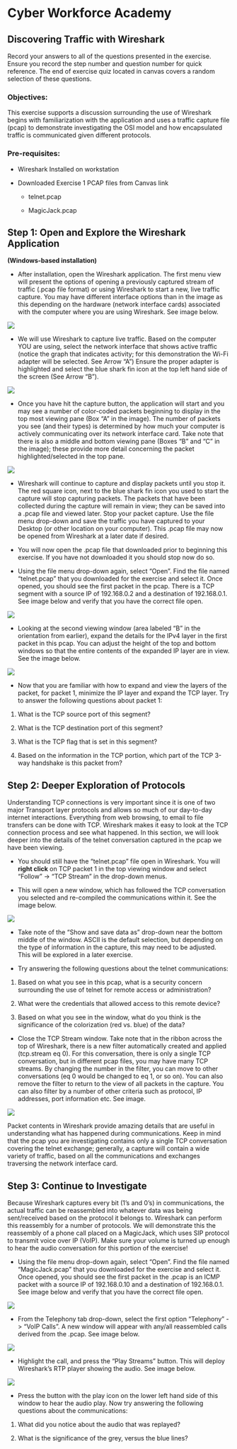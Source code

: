 Cyber Workforce Academy
=======================

Discovering Traffic with Wireshark
----------------------------------

Record your answers to all of the questions presented in the exercise. Ensure
you record the step number and question number for quick reference. The end of
exercise quiz located in canvas covers a random selection of these questions.

### Objectives:

This exercise supports a discussion surrounding the use of Wireshark begins with
familiarization with the application and uses a traffic capture file (pcap) to
demonstrate investigating the OSI model and how encapsulated traffic is
communicated given different protocols.

### Pre-requisites:

-   Wireshark Installed on workstation

-   Downloaded Exercise 1 PCAP files from Canvas link

    -   telnet.pcap

    -   MagicJack.pcap

Step 1: Open and Explore the Wireshark Application
--------------------------------------------------

**(Windows-based installation)**

-   After installation, open the Wireshark application. The first menu view will
    present the options of opening a previously captured stream of traffic
    (.pcap file format) or using Wireshark to start a new, live traffic capture.
    You may have different interface options than in the image as this depending
    on the hardware (network interface cards) associated with the computer where
    you are using Wireshark. See image below.

![](media/fadbe7aeea3d81b381df9279fbec9c92.png)

-   We will use Wireshark to capture live traffic. Based on the computer YOU are
    using, select the network interface that shows active traffic (notice the
    graph that indicates activity; for this demonstration the Wi-Fi adapter will
    be selected. See Arrow “A”) Ensure the proper adapter is highlighted and
    select the blue shark fin icon at the top left hand side of the screen (See
    Arrow “B”).

![](media/7c54a9736381ea19edc30a4929b4d174.png)

-   Once you have hit the capture button, the application will start and you may
    see a number of color-coded packets beginning to display in the top most
    viewing pane (Box “A” in the image). The number of packets you see (and
    their types) is determined by how much your computer is actively
    communicating over its network interface card. Take note that there is also
    a middle and bottom viewing pane (Boxes “B” and “C” in the image); these
    provide more detail concerning the packet highlighted/selected in the top
    pane.

![](media/cfd1f5f504d189e9f3a4681cfb941c4e.png)

-   Wireshark will continue to capture and display packets until you stop it.
    The red square icon, next to the blue shark fin icon you used to start the
    capture will stop capturing packets. The packets that have been collected
    during the capture will remain in view; they can be saved into a .pcap file
    and viewed later. Stop your packet capture. Use the file menu drop-down and
    save the traffic you have captured to your Desktop (or other location on
    your computer). This .pcap file may now be opened from Wireshark at a later
    date if desired.

-   You will now open the .pcap file that downloaded prior to beginning this
    exercise. If you have not downloaded it you should stop now do so.

-   Using the file menu drop-down again, select “Open”. Find the file named
    “telnet.pcap” that you downloaded for the exercise and select it. Once
    opened, you should see the first packet in the pcap. There is a TCP segment
    with a source IP of 192.168.0.2 and a destination of 192.168.0.1. See image
    below and verify that you have the correct file open.

![](media/32569ea480703c8e8faf03155fcaf74e.png)

-   Looking at the second viewing window (area labeled “B” in the orientation
    from earlier), expand the details for the IPv4 layer in the first packet in
    this pcap. You can adjust the height of the top and bottom windows so that
    the entire contents of the expanded IP layer are in view. See the image
    below.

![](media/e4184b2809e0a2346e9f8fb4edc0300a.png)

-   Now that you are familiar with how to expand and view the layers of the
    packet, for packet 1, minimize the IP layer and expand the TCP layer. Try to
    answer the following questions about packet 1:

1.  What is the TCP source port of this segment?

2.  What is the TCP destination port of this segment?

3.  What is the TCP flag that is set in this segment?

4.  Based on the information in the TCP portion, which part of the TCP 3-way
    handshake is this packet from?

Step 2: Deeper Exploration of Protocols
---------------------------------------

Understanding TCP connections is very important since it is one of two major
Transport layer protocols and allows so much of our day-to-day internet
interactions. Everything from web browsing, to email to file transfers can be
done with TCP. Wireshark makes it easy to look at the TCP connection process and
see what happened. In this section, we will look deeper into the details of the
telnet conversation captured in the pcap we have been viewing.

-   You should still have the “telnet.pcap” file open in Wireshark. You will
    **right click** on TCP packet 1 in the top viewing window and select
    “Follow” -\> “TCP Stream” in the drop-down menus.

-   This will open a new window, which has followed the TCP conversation you
    selected and re-compiled the communications within it. See the image below.

![](media/fae37b8297515ed93f9eb51c6317b497.png)

-   Take note of the “Show and save data as” drop-down near the bottom middle of
    the window. ASCII is the default selection, but depending on the type of
    information in the capture, this may need to be adjusted. This will be
    explored in a later exercise.

-   Try answering the following questions about the telnet communications:

1.  Based on what you see in this pcap, what is a security concern surrounding
    the use of telnet for remote access or administration?

2.  What were the credentials that allowed access to this remote device?

3.  Based on what you see in the window, what do you think is the significance
    of the colorization (red vs. blue) of the data?

-   Close the TCP Stream window. Take note that in the ribbon across the top of
    Wireshark, there is a new filter automatically created and applied
    (tcp.stream eq 0). For this conversation, there is only a single TCP
    conversation, but in different pcap files, you may have many TCP streams. By
    changing the number in the filter, you can move to other conversations (eq 0
    would be changed to eq 1, or so on). You can also remove the filter to
    return to the view of all packets in the capture. You can also filter by a
    number of other criteria such as protocol, IP addresses, port information
    etc. See image.

![](media/44a2edbbcffed90337ceaed7cac6efcb.png)

Packet contents in Wireshark provide amazing details that are useful in
understanding what has happened during communications. Keep in mind that the
pcap you are investigating contains only a single TCP conversation covering the
telnet exchange; generally, a capture will contain a wide variety of traffic,
based on all the communications and exchanges traversing the network interface
card.

Step 3: Continue to Investigate
-------------------------------

Because Wireshark captures every bit (1’s and 0’s) in communications, the actual
traffic can be reassembled into whatever data was being sent/received based on
the protocol it belongs to. Wireshark can perform this reassembly for a number
of protocols. We will demonstrate this the reassembly of a phone call placed on
a MagicJack, which uses SIP protocol to transmit voice over IP (VoIP). Make sure
your volume is turned up enough to hear the audio conversation for this portion
of the exercise!

-   Using the file menu drop-down again, select “Open”. Find the file named
    “MagicJack.pcap” that you downloaded for the exercise and select it. Once
    opened, you should see the first packet in the .pcap is an ICMP packet with
    a source IP of 192.168.0.10 and a destination of 192.168.0.1. See image
    below and verify that you have the correct file open.

![](media/3eb20a1e2886d1c35191aee518da0f05.png)

-   From the Telephony tab drop-down, select the first option “Telephony” -\>
    “VoIP Calls”. A new window will appear with any/all reassembled calls
    derived from the .pcap. See image below.

![](media/8721119b6237ed9dee455dc14f24ecb5.png)

-   Highlight the call, and press the “Play Streams” button. This will deploy
    Wireshark’s RTP player showing the audio. See image below.

![](media/a0207fa4e2dbfb2296279df64c4c679c.png)

-   Press the button with the play icon on the lower left hand side of this
    window to hear the audio play. Now try answering the following questions
    about the communications:

1.  What did you notice about the audio that was replayed?

2.  What is the significance of the grey, versus the blue lines?
